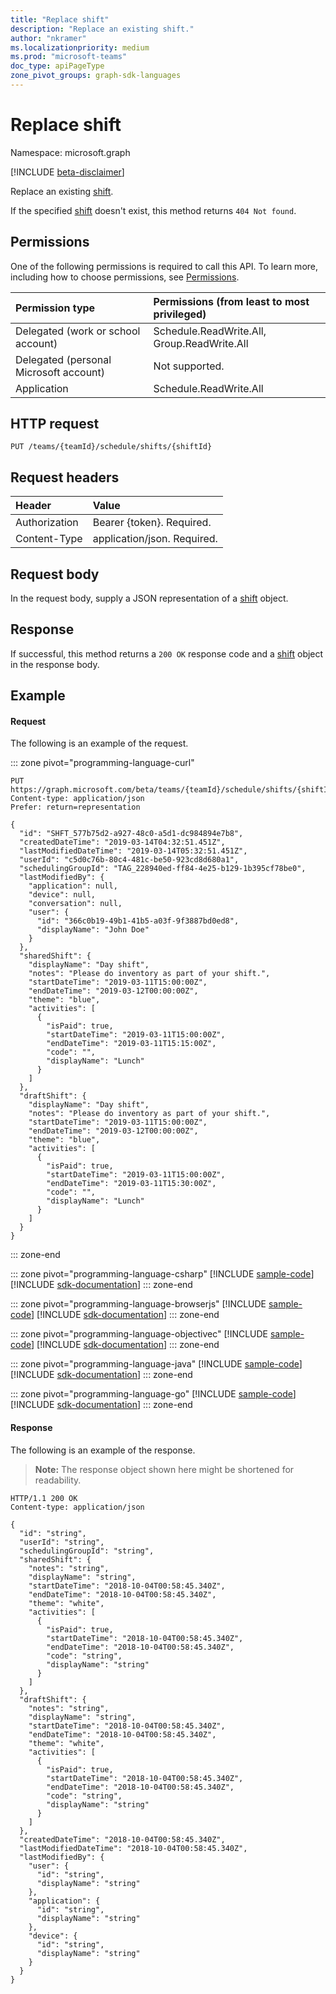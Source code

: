 ```yaml
---
title: "Replace shift"
description: "Replace an existing shift."
author: "nkramer"
ms.localizationpriority: medium
ms.prod: "microsoft-teams"
doc_type: apiPageType
zone_pivot_groups: graph-sdk-languages
---
```


# Replace shift

Namespace: microsoft.graph

[!INCLUDE [beta-disclaimer](../../includes/beta-disclaimer.md)]

Replace an existing [shift](../resources/shift.md).

If the specified [shift](../resources/shift.md) doesn't exist, this method returns `404 Not found`.

## Permissions

One of the following permissions is required to call this API. To learn more, including how to choose permissions, see [Permissions](/graph/permissions-reference).

|Permission type      | Permissions (from least to most privileged)              |
|:--------------------|:---------------------------------------------------------|
|Delegated (work or school account) | Schedule.ReadWrite.All, Group.ReadWrite.All    |
|Delegated (personal Microsoft account) | Not supported.    |
|Application | Schedule.ReadWrite.All |

## HTTP request

<!-- { "blockType": "ignored" } -->

```http
PUT /teams/{teamId}/schedule/shifts/{shiftId}
```

## Request headers

| Header       | Value |
|:---------------|:--------|
| Authorization  | Bearer {token}. Required.  |
| Content-Type  | application/json. Required.  |

## Request body

In the request body, supply a JSON representation of a [shift](../resources/shift.md) object.

## Response

If successful, this method returns a `200 OK` response code and a [shift](../resources/shift.md) object in the response body.

## Example

#### Request

The following is an example of the request.

::: zone pivot="programming-language-curl"
<!-- {
  "blockType": "request",
  "name": "shift-put"
}-->
```http
PUT https://graph.microsoft.com/beta/teams/{teamId}/schedule/shifts/{shiftId}
Content-type: application/json
Prefer: return=representation

{
  "id": "SHFT_577b75d2-a927-48c0-a5d1-dc984894e7b8",
  "createdDateTime": "2019-03-14T04:32:51.451Z",
  "lastModifiedDateTime": "2019-03-14T05:32:51.451Z",
  "userId": "c5d0c76b-80c4-481c-be50-923cd8d680a1",
  "schedulingGroupId": "TAG_228940ed-ff84-4e25-b129-1b395cf78be0",
  "lastModifiedBy": {
    "application": null,
    "device": null,
    "conversation": null,
    "user": {
      "id": "366c0b19-49b1-41b5-a03f-9f3887bd0ed8",
      "displayName": "John Doe"
    }
  },
  "sharedShift": {
    "displayName": "Day shift",
    "notes": "Please do inventory as part of your shift.",
    "startDateTime": "2019-03-11T15:00:00Z",
    "endDateTime": "2019-03-12T00:00:00Z",
    "theme": "blue",
    "activities": [
      {
        "isPaid": true,
        "startDateTime": "2019-03-11T15:00:00Z",
        "endDateTime": "2019-03-11T15:15:00Z",
        "code": "",
        "displayName": "Lunch"
      }
    ]
  },
  "draftShift": {
    "displayName": "Day shift",
    "notes": "Please do inventory as part of your shift.",
    "startDateTime": "2019-03-11T15:00:00Z",
    "endDateTime": "2019-03-12T00:00:00Z",
    "theme": "blue",
    "activities": [
      {
        "isPaid": true,
        "startDateTime": "2019-03-11T15:00:00Z",
        "endDateTime": "2019-03-11T15:30:00Z",
        "code": "",
        "displayName": "Lunch"
      }
    ]
  }
}
```

::: zone-end

::: zone pivot="programming-language-csharp"
[!INCLUDE [sample-code](../includes/snippets/csharp/shift-put-csharp-snippets.md)]
[!INCLUDE [sdk-documentation](../includes/snippets/snippets-sdk-documentation-link.md)]
::: zone-end

::: zone pivot="programming-language-browserjs"
[!INCLUDE [sample-code](../includes/snippets/javascript/shift-put-javascript-snippets.md)]
[!INCLUDE [sdk-documentation](../includes/snippets/snippets-sdk-documentation-link.md)]
::: zone-end

::: zone pivot="programming-language-objectivec"
[!INCLUDE [sample-code](../includes/snippets/objc/shift-put-objc-snippets.md)]
[!INCLUDE [sdk-documentation](../includes/snippets/snippets-sdk-documentation-link.md)]
::: zone-end

::: zone pivot="programming-language-java"
[!INCLUDE [sample-code](../includes/snippets/java/shift-put-java-snippets.md)]
[!INCLUDE [sdk-documentation](../includes/snippets/snippets-sdk-documentation-link.md)]
::: zone-end

::: zone pivot="programming-language-go"
[!INCLUDE [sample-code](../includes/snippets/go/shift-put-go-snippets.md)]
[!INCLUDE [sdk-documentation](../includes/snippets/snippets-sdk-documentation-link.md)]
::: zone-end

#### Response

The following is an example of the response. 

>**Note:** The response object shown here might be shortened for readability.
<!-- {
  "blockType": "response",
  "truncated": true,
  "@odata.type": "microsoft.graph.shift"
} -->

```http
HTTP/1.1 200 OK
Content-type: application/json

{
  "id": "string",
  "userId": "string",
  "schedulingGroupId": "string",
  "sharedShift": {
    "notes": "string",
    "displayName": "string",
    "startDateTime": "2018-10-04T00:58:45.340Z",
    "endDateTime": "2018-10-04T00:58:45.340Z",
    "theme": "white",
    "activities": [
      {
        "isPaid": true,
        "startDateTime": "2018-10-04T00:58:45.340Z",
        "endDateTime": "2018-10-04T00:58:45.340Z",
        "code": "string",
        "displayName": "string"
      }
    ]
  },
  "draftShift": {
    "notes": "string",
    "displayName": "string",
    "startDateTime": "2018-10-04T00:58:45.340Z",
    "endDateTime": "2018-10-04T00:58:45.340Z",
    "theme": "white",
    "activities": [
      {
        "isPaid": true,
        "startDateTime": "2018-10-04T00:58:45.340Z",
        "endDateTime": "2018-10-04T00:58:45.340Z",
        "code": "string",
        "displayName": "string"
      }
    ]
  },
  "createdDateTime": "2018-10-04T00:58:45.340Z",
  "lastModifiedDateTime": "2018-10-04T00:58:45.340Z",
  "lastModifiedBy": {
    "user": {
      "id": "string",
      "displayName": "string"
    },
    "application": {
      "id": "string",
      "displayName": "string"
    },
    "device": {
      "id": "string",
      "displayName": "string"
    }
  }
}
```

<!-- uuid: 8fcb5dbc-d5aa-4681-8e31-b001d5168d79
2015-10-25 14:57:30 UTC -->
<!--
{
  "type": "#page.annotation",
  "description": "Replace an existing shift",
  "keywords": "",
  "section": "documentation",
  "tocPath": "",
  "suppressions": [
  ]
}
-->

